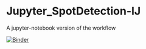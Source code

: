 # Jupyter_SpotDetection-IJ
A jupyter-notebook version of the workflow

[![Binder](https://mybinder.org/badge_logo.svg)](https://mybinder.org/v2/gh/Neubias-WG5/Jupyter_SpotDetection-IJ.git/0d88cc54a7e205e5378a87d73cc340dfa410b06d)
